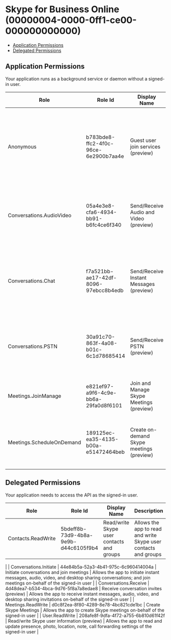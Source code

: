 # Skype for Business Online (00000004-0000-0ff1-ce00-000000000000)
- [Application Permissions](#application-permissions)
- [Delegated Permissions](#delegated-permissions)

## Application Permissions
Your application runs as a background service or daemon without a signed-in user.

| Role | Role Id | Display Name | Description |
|---|---|---|---|
| Anonymous | b783bde8-ffc2-4f0c-96ce-6e2900b7aa4e | Guest user join services (preview) | Allows the app create an on-demand Skype meeting and join guest users into Skype for Business services |
| Conversations.AudioVideo | 05a4e3e8-cfa6-4934-bb91-b6fc4ce6f340 | Send/Receive Audio and Video (preview) | Allows the app to send and receive audio and video; and manage audio/video service scenarios |
| Conversations.Chat | f7a521bb-ae17-42df-8096-97ebcc8b4edb | Send/Receive Instant Messages (preview) | Allows the app to send and receive instant messages; and manage instant messaging service scenarios |
| Conversations.PSTN | 30a91c70-863f-4a08-b01c-6c1d78685414 | Send/Receive PSTN (preview) | Allows the app to send and receive voice calls; and manage PSTN service scenarios |
| Meetings.JoinManage | e821ef97-a9f6-4c9e-bb6a-29fa0d8f6101 | Join and Manage Skype Meetings (preview) | Allows the app to join and manage Skype meetings |
| Meetings.ScheduleOnDemand | 189125ec-ea35-4135-b00a-e51472464beb | Create on-demand Skype meetings (preview) | Allows the app to create on-demand Skype meetings (short term expiry) |

## Delegated Permissions
Your application needs to access the API as the signed-in user. 

| Role | Role Id | Display Name | Description |
|---|---|---|---|
| Contacts.ReadWrite | 5bdeff8b-73d9-4b8a-9e9b-d44c6105f9b4 | Read/write Skype user contacts and groups | Allows the app to read and write Skype user contacts and groups
 |
| Conversations.Initiate | 44e84b5a-52a3-4b41-975c-6c960414004a | Initiate conversations and join meetings | Allows the app to initiate instant messages, audio, video, and desktop sharing conversations; and join meetings on-behalf of the signed-in user
 |
| Conversations.Receive | 4d48dea7-b534-4bca-9d76-5f8a7a8edae8 | Receive conversation invites (preview) | Allows the app to receive instant messages, audio, video, and desktop sharing invitations on-behalf of the signed-in user
 |
| Meetings.ReadWrite | d0c8f2ea-8f80-4289-8e78-4bc821cde1bc | Create Skype Meetings | Allows the app to create Skype meetings on-behalf of the signed-in user
 |
| User.ReadWrite | 208afe8f-9dfa-4f72-a755-6b810d61f42f | Read/write Skype user information (preview) | Allows the app to read and update presence, photo, location, note, call forwarding settings of the signed-in user
 |

